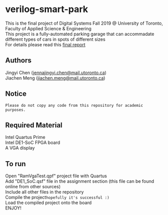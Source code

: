 # verilog-smart-park
This is the final project of Digital Systems Fall 2019 @ University of Toronto, Faculty of Applied Science & Engineering\
This project is a fully-automated parking garage that can accommadate different types of cars in spots of different sizes\
For details please read this [final report](https://docs.google.com/document/d/1_9TUqZiSR3SGROIPcH9C7mDq4DcEOtCi5JFBBVq4L_c/edit?usp=sharing)

## Authors 
Jingyi Chen (jennajingyi.chen@mail.utoronto.ca)\
Jiachen Meng (jiachen.meng@mail.utoronto.ca) 

## Notice
`Please do not copy any code from this repository for academic purposes.`

## Required Material
Intel Quartus Prime\
Intel DE1-SoC FPGA board\
A VGA display

## To run
Open "RamVgaTest.qpf" project file with Quartus\
Add "DE1_SoC.qsf" file in the assignment section (this file can be found online from other sources)\
Include all other files in the repository\
Compile the project`hopefully it's successful :)`\
Load the compiled project onto the board\
ENJOY!
